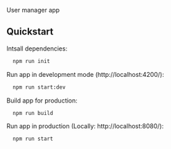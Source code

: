 User manager app

## Quickstart

Intsall dependencies:
```sh
  npm run init
  ```

Run app in development mode (http://localhost:4200/):
```sh
  npm run start:dev
   ```

Build app for production:
```sh
  npm run build
   ```

Run app in production (Locally: http://localhost:8080/):
```sh
  npm run start
   ```
